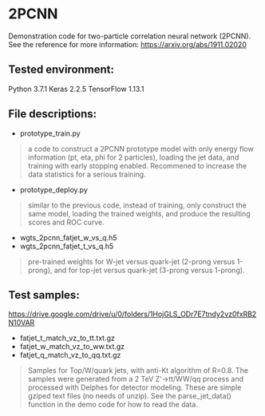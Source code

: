 # 2PCNN

Demonstration code for two-particle correlation neural network (2PCNN). 
See the reference for more information:
https://arxiv.org/abs/1911.02020

## Tested environment:
Python 3.7.1 
Keras 2.2.5
TensorFlow 1.13.1

## File descriptions:
* prototype_train.py
> a code to construct a 2PCNN prototype model with only energy flow information (pt, eta, phi for 2 particles), 
> loading the jet data, and training with early stopping enabled.
> Recommened to increase the data statistics for a serious training.
* prototype_deploy.py
> similar to the previous code, instead of training, only construct the same model, loading the trained weights,
> and produce the resulting scores and ROC curve.
* wgts_2pcnn_fatjet_w_vs_q.h5
* wgts_2pcnn_fatjet_t_vs_q.h5
> pre-trained weights for W-jet versus quark-jet (2-prong versus 1-prong), and 
> for top-jet versus quark-jet (3-prong versus 1-prong). 

## Test samples:
https://drive.google.com/drive/u/0/folders/1HojGLS_ODr7E7tndy2vz0fxRB2N10VAR
* fatjet_t_match_vz_to_tt.txt.gz
* fatjet_w_match_vz_to_ww.txt.gz
* fatjet_q_match_vz_to_qq.txt.gz
> Samples for Top/W/quark jets, with anti-Kt algorithm of R=0.8. 
> The samples were generated from a 2 TeV Z'->tt/WW/qq process and processed with Delphes for detector modeling. 
> These are simple gziped text files (no needs of unzip). See the parse_jet_data() function in the demo code 
> for how to read the data.
